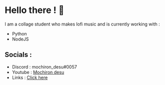 # Hello there ! 👋
I am a collage student who makes lofi music and is currently working with :
- Python
- NodeJS

## Socials :
- Discord : mochiron_desu#0057
- Youtube : [Mochiron desu](https://www.youtube.com/c/MochironDesu)
- Links : [Click here](https://linktr.ee/mochiron_desu)
